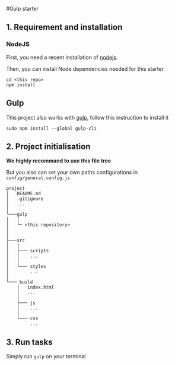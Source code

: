 #Gulp starter

## 1. Requirement and installation

### NodeJS

First, you need a recent installation of [nodejs](http://nodejs.org/).

Then, you can install Node dependencies needed for this starter

```shell
cd <this repo>
npm install
```

## Gulp

This project also works with [gulp](http://gulpjs.com/), follow this instruction to install it
```shell
sudo npm install --global gulp-cli
```


## 2. Project initialisation

**We highly recommand to use this file tree**

But you also can set your own paths configurations in `config/general.config.js` 

```
project
│   README.md
│   .gitignore
│   ...
│
└───gulp
│   │   
│   └─ <this repository>
│       
│
├───src
│   │
│   ├─── scripts
│   │    ...
│   │
│   └─── styles
│        ...    
│
└─── build
    │   index.html
    │   ...
    │
    ├─── js
    │    ...
    │
    └─── css
         ...      
```

## 3. Run tasks

Simply run `gulp` on your terminal
